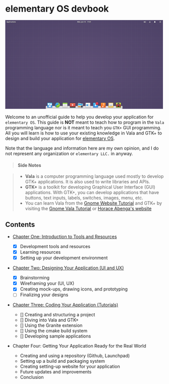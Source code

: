 # elementary OS devbook

![elementary OS Desktop](images/elementary-os.png)

Welcome to an unofficial guide to help you develop your application for `elementary OS`. This guide is **NOT** meant to teach how to program in the `Vala` programming language nor is it meant to teach you `GTK+` GUI programming. All you will learn is how to use your existing knowledge in Vala and GTK+ to design and build your application for [elementary OS](https://elementary.io).

Note that the language and information here are my own opinion, and I do not represent any organization or `elementary LLC.` in anyway.

> #### Side Notes

> - **Vala** is a computer programming language used mostly to develop GTK+ applications. It is also used to write libraries and APIs.
> - **GTK+** is a toolkit for developing Graphical User Interface (GUI) applications. With GTK+, you can develop applications that have buttons, text inputs, labels, switches, images, menu, etc.
> - You can learn Vala from the [Gnome Website Tutorial](https://developer.gnome.org/gnome-devel-demos/stable/beginner.vala.html.en) and GTK+ by visiting the [Gnome Vala Tutorial](https://wiki.gnome.org/Projects/Vala/Tutorial) or [Horace Abenga's website](http://www.abenga.com/postseries/introduction-to-gtk+-programming-using-vala/)

## Contents

- [Chapter One: Introduction to Tools and Resources](chapter_01.md)

  - [x] Development tools and resources
  - [x] Learning resources
  - [x] Setting up your development environment

- [Chapter Two: Designing Your Application (UI and UX)](chapter_02.md)

  - [x] Brainstorming
  - [x] Wireframing your (UI, UX)
  - [x] Creating mock-ups, drawing icons, and prototyping
  - [ ] Finalizing your designs
  
- [Chapter Three: Coding Your Application (Tutorials)](chapter_03.md)

  - [] Creating and structuring a project
  - [] Diving into Vala and GTK+
  - [] Using the Granite extension
  - [] Using the cmake build system
  - [] Developing sample applications

- Chapter Four: Getting Your Application Ready for the Real World

  - Creating and using a repository (Github, Launchpad)
  - Setting up a build and packaging system
  - Creating setting-up website for your application
  - Future updates and improvements
  - Conclusion
